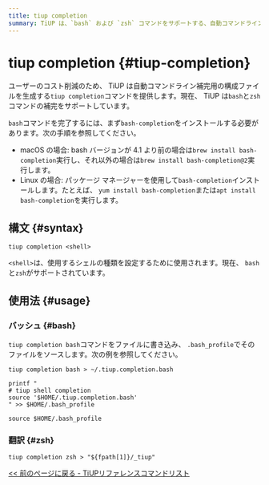 ```yaml
---
title: tiup completion
summary: TiUP は、`bash` および `zsh` コマンドをサポートする、自動コマンドライン補完用の設定ファイルを生成するtiup completionコマンドを提供します。`bash` コマンドを補完するには、`bash-completion` をインストールし、`tiup completion <shell>` 構文を使用してシェル タイプを設定します。`bash` の場合は、コマンドをファイルに記述し、`.bash_profile` でソース化します。`zsh` の場合は、`tiup completion zsh` コマンドを使用します。
---
```


# tiup completion {#tiup-completion}

ユーザーのコスト削減のため、 TiUP は自動コマンドライン補完用の構成ファイルを生成する`tiup completion`コマンドを提供します。現在、 TiUP は`bash`と`zsh`コマンドの補完をサポートしています。

`bash`コマンドを完了するには、まず`bash-completion`をインストールする必要があります。次の手順を参照してください。

-   macOS の場合: bash バージョンが 4.1 より前の場合は`brew install bash-completion`実行し、それ以外の場合は`brew install bash-completion@2`実行します。
-   Linux の場合: パッケージ マネージャーを使用して`bash-completion`インストールします。たとえば、 `yum install bash-completion`または`apt install bash-completion`を実行します。

## 構文 {#syntax}

```shell
tiup completion <shell>
```

`<shell>`は、使用するシェルの種類を設定するために使用されます。現在、 `bash`と`zsh`がサポートされています。

## 使用法 {#usage}

### バッシュ {#bash}

`tiup completion bash`コマンドをファイルに書き込み、 `.bash_profile`でそのファイルをソースします。次の例を参照してください。

```shell
tiup completion bash > ~/.tiup.completion.bash

printf "
# tiup shell completion
source '$HOME/.tiup.completion.bash'
" >> $HOME/.bash_profile

source $HOME/.bash_profile
```

### 翻訳 {#zsh}

```shell
tiup completion zsh > "${fpath[1]}/_tiup"
```

[&lt;&lt; 前のページに戻る - TiUPリファレンスコマンドリスト](/tiup/tiup-reference.md#command-list)
